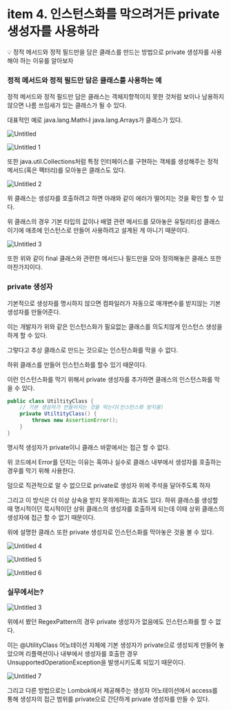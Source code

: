# item 4. 인스턴스화를 막으려거든 private 생성자를 사용하라

<aside>
💡 정적 메서드와 정적 필드만을 담은 클래스를 만드는 방법으로  private 생성자를 사용해야 하는 이유를 알아보자

</aside>

### 정적 메서드와 정적 필드만 담은 클래스를 사용하는 예

정적 메서드와 정적 필드만 담은 클래스는 객체지향적이지 못한 것처럼 보이나 남용하지 않으면 나름 쓰임새가 있는 클래스가 될 수 있다.

대표적인 예로 java.lang.Math나 java.lang.Arrays가 클래스가 있다.

![Untitled](https://user-images.githubusercontent.com/49682056/216827728-3f2a9cde-4c04-4e15-bd7a-b308009cf121.png)

![Untitled 1](https://user-images.githubusercontent.com/49682056/216827719-792a6dfb-ba6c-40a9-bc4f-df4c2dcce562.png)

또한 java.util.Collections처럼 특정 인터페이스를 구현하는 객체를 생성해주는 정적 메서드(혹은 팩터리)를 모아놓은 클래스도 있다. 


![Untitled 2](https://user-images.githubusercontent.com/49682056/216827721-d480aef4-7093-4a79-b0a7-4047310266da.png)

위 클래스는 생성자를 호출하려고 하면 아래와 같이 에러가 떨어지는 것을 확인 할 수 있다.

위 클래스의 경우 기본 타입의 값이나 배열 관련 메서드를 모아놓은 유틸리티성 클래스이기에 애초에 인스턴스로 만들어 사용하려고 설계된 게 아니기 때문이다.

![Untitled 3](https://user-images.githubusercontent.com/49682056/216827722-8a64a385-f54d-402b-84e6-c5b6124092af.png)

또한 위와 같이 final 클래스와 관련한 메서드나 필드만을 모아 정의해놓은 클래스 또한 마찬가지이다.

### private 생성자

기본적으로 생성자를 명시하지 않으면 컴파일러가 자동으로 매개변수를 받지않는 기본 생성자를 만들어준다.

이는 개발자가 위와 같은 인스턴스화가 필요없는 클래스를 의도치않게 인스턴스 생성을 하게 할 수 있다.

그렇다고 추상 클래스로 만드는 것으로는 인스턴스화를 막을 수 없다.

하위 클래스를 만들어 인스턴스화를 할수 있기 때문이다.

이런 인스턴스화를 막기 위해서 private 생성자를 추가하면 클래스의 인스턴스화를 막을 수 있다.

```java
public class UtiltityClass {
	// 기본 생성자가 만들어지는 것을 막는다(인스턴스화 방지용)
	private UtiltityClass() {
		throws new AssertionError();
	}
}
```

명시적 생성자가 private이니 클래스 바깥에서는 접근 할 수 없다.

위 코드에서 Error를 던지는 이유는 혹여나 실수로 클래스 내부에서 생성자를 호출하는 경우를 막기 위해 사용한다.

덤으로 직관적으로 알 수 없으므로 private로 생성자 위에 주석을 달아주도록 하자

그리고 이 방식은 더 이상 상속을 받지 못하게하는 효과도 있다. 하위 클래스를 생성할 때 명시적이던 묵시적이던 상위 클래스의 생성자를 호출하게 되는데 이때 상위 클래스의 생성자에 접근 할 수 없기 때문이다.

위에 설명한 클래스 또한 private 생성자로 인스턴스화를 막아놓은 것을 볼 수 있다.

![Untitled 4](https://user-images.githubusercontent.com/49682056/216827723-cd33f263-a61e-4b6f-a06d-fa577462b383.png)

![Untitled 5](https://user-images.githubusercontent.com/49682056/216827724-c36adc7c-72c1-475d-9306-ffb09fd49bb4.png)

![Untitled 6](https://user-images.githubusercontent.com/49682056/216827725-47f78b37-b550-420b-b0c7-cc4415504679.png)
### 실무에서는?

![Untitled 3](https://user-images.githubusercontent.com/49682056/216827722-8a64a385-f54d-402b-84e6-c5b6124092af.png)

위에서 봤던 RegexPattern의 경우 private 생성자가 없음에도 인스턴스화를 할 수 없다.

이는 @UtilityClass 어노테이션 자체에 기본 생성자가 private으로 생성되게 만들어 놓았으며 리플랙션이나 내부에서 생성자를 호출한 경우 UnsupportedOperationException을 발생시키도록 되있기 때문이다.

![Untitled 7](https://user-images.githubusercontent.com/49682056/216827726-ce937ecb-aa85-4017-b8c4-318b76b15244.png)

그리고 다른 방법으로는 Lombok에서 제공해주는 생성자 어노테이션에서 access를 통해 생성자의 접근 범위를 private으로 간단하게 private 생성자를 만들 수 있다.